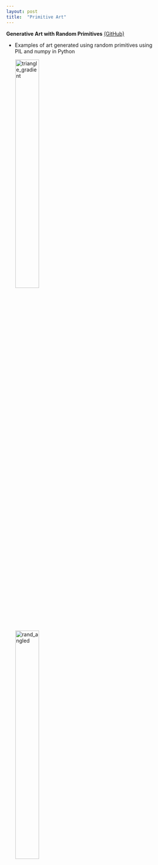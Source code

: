```yaml
---
layout: post
title:  "Primitive Art"
---
```



  <p><strong>Generative Art with Random Primitives</strong> <a href="https://github.com/kamuda1/primitive-art" target="_blank">(GitHub)</a> 
  <table width="150%" align="center" border="0" cellpadding="20">
  <ul>
  <li>Examples of art generated using random primitives using PIL and numpy in Python</li>
  </ul>

  <img src="../../assets/img/triangle_gradient.png" alt="triangle_gradient" hspace="25"  class="center" style="width:40%">

  <img src="../../assets/img/rand_angled.png" alt="rand_angled" hspace="25" class="center" style="width:40%">

  <head>
    <style>
    * {
      box-sizing: border-box;
    }

    .column {
      float: left;
      width: 25%;
      padding: 5px;
    }

    /* Clearfix (clear floats) */
    .row::after {
      content: "";
      clear: both;
      display: table;
    }
    </style>
  </head>

  <div class="row">
    <div class="column">
      <img src="../../assets/img/triangles_fire.png" alt="triangles_fire" style="width:90%">
    </div>
    <div class="column">
      <img src="../../assets/img/odd_squares.png" alt="odd_squares" style="width:90%">
    </div>
    <div class="column">
      <img src="../../assets/img/black_white_squares.png" alt="black_white_squares" style="width:90%">
    </div>
    <div class="column">
      <img src="../../assets/img/triangles_rain.png" alt="triangles_rain" style="width:90%">
    </div>
  </div>
  </table>
  </p>
